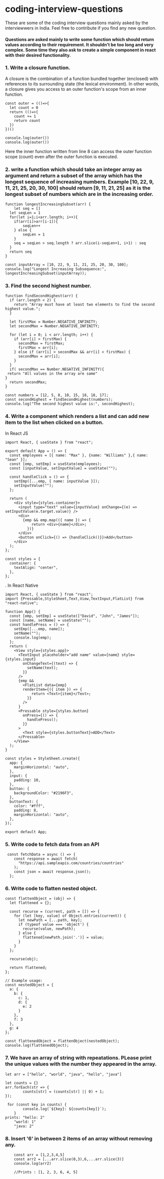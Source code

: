# coding-interview-questions
These are some of the coding interview questions mainly asked by the interviewwers in India. Feel free to contribute if you find any new question.
#### Questions are asked mainly to write some function which should return values according to their requirement. It shouldn't be too long and very complex. Some time they also ask to create a simple component in react with their desired functionality.

### 1. Write a closure function.
A closure is the combination of a function bundled together (enclosed) with references to its surrounding state (the lexical environment). In other words, a closure gives you access to an outer function's scope from an inner function.

    const outer = (()=>{
      let count = 0
      return (()=>{
        count += 1
        return count
      })
    })()
    
    console.log(outer())
    console.log(outer())
  Here the inner function written from line 8 can access the outer function scope (count) even after the outer function is executed.

### 2. write a function which should take an integer array as argument and return a subset of the array which has the longest sequence of increasing numbers. Example [10, 22, 9, 11, 21, 25, 20, 30, 100] should return [9, 11, 21, 25] as it is the longest subset of numbers which are in the increasing order.


    function longestIncreasingSubset(arr) {
    	let seq = []
      let seqLen = 1
      for(let i=1;i<arr.length; i++){
      	if(arr[i]>arr[i-1]){
        	seqLen++
        } else {
        	seqLen = 1
        }
        seq = seqLen > seq.length ? arr.slice(i-seqLen+1, i+1) : seq
      }
      return seq
    }

    const inputArray = [10, 22, 9, 11, 21, 25, 20, 30, 100];
    console.log("Longest Increasing Subsequence:", longestIncreasingSubset(inputArray));

### 3. Find the second highest number.
    function findSecondHighest(arr) {
      if (arr.length < 2) {
        return "Array must have at least two elements to find the second highest value.";
      }
    
      let firstMax = Number.NEGATIVE_INFINITY;
      let secondMax = Number.NEGATIVE_INFINITY;
    
      for (let i = 0; i < arr.length; i++) {
        if (arr[i] > firstMax) {
          secondMax = firstMax;
          firstMax = arr[i];
        } else if (arr[i] > secondMax && arr[i] < firstMax) {
          secondMax = arr[i];
        }
      }
      if( secondMax == Number.NEGATIVE_INFINITY){
     return "All values in the array are same"
    }
      return secondMax;
    }
    
    const numbers = [12, 5, 8, 10, 15, 18, 18, 17];
    const secondHighest = findSecondHighest(numbers);
    console.log("The second highest value is:", secondHighest);

### 4. Write a component which renders a list and can add new item to the list when clicked on a button.
  In React JS
  
    import React, { useState } from "react";
    
    export default App = () => {
      const employees = [{ name: "Max" }, {name: "Williams" },{ name: "Sean" }];
      const [emp, setEmp] = useState(employees);
      const [inputValue, setInputValue] = useState("");
    
      const handleClick = () => {
        setEmp([...emp, { name: inputValue }]);
        setInputValue("");
      };
    
      return (
        <div style={styles.container}>
          <input type="text" value={inputValue} onChange={(e) => setInputValue(e.target.value)} />
          <div>
            {emp && emp.map(({ name }) => {
                return <div>{name}</div>;
              })}
          </div>
          <button onClick={() => {handleClick()}}>Add</button>
        </div>
      );
    };
    
    const styles = {
      container: {
        textAlign: "center",
      },
    };

.
In React Native

    import React, { useState } from "react";
    import {Pressable,StyleSheet,Text,View,TextInput,FlatList} from "react-native";
    
    function App() {
      const [emp, setEmp] = useState(["David", "John", "James"]);
      const [name, setName] = useState("");
      const handlePress = () => {
        setEmp([...emp, name]);
        setName("");
        console.log(emp);
      };
      return (
        <View style={styles.app}>
          <TextInput placeholder="add name" value={name} style={styles.input}
            onChangeText={(text) => {
              setName(text);
            }}
          />
          {emp && 
            <FlatList data={emp} 
            renderItem={({ item }) => {
                return <Text>{item}</Text>;
              }}
            />
          }
          <Pressable style={styles.button}
            onPress={() => {
              handlePress();
            }}
          >
            <Text style={styles.buttonText}>ADD</Text>
          </Pressable>
        </View>
      );
    }
    
    const styles = StyleSheet.create({
      app: {
        marginHorizontal: "auto",
      },
      input: {
        padding: 10,
      },
      button: {
        backgroundColor: "#2196F3",
      },
      buttonText: {
        color: "#fff",
        padding: 8,
        marginHorizontal: "auto",
      },
    });
    
    export default App;

### 5. Write code to fetch data from an API
     const fetchData = async () => {
        const response = await fetch(
          "https://api.sampleapis.com/countries/countries"
        );
        const json = await response.json();
      };
### 6. Write code to flatten nested object.
    const flattenObject = (obj) => {
      let flattened = {};
    
      const recurse = (current, path = []) => {
        for (let [key, value] of Object.entries(current)) {
          let newPath = [...path, key];
          if (typeof value === 'object') {
            recurse(value, newPath);
          } else {
            flattened[newPath.join('.')] = value;
          }
        }
      };
    
      recurse(obj);
    
      return flattened;
    };
    
    // Example usage:
    const nestedObject = {
      a: {
        b: {
          c: 1,
          d: {
            e: 2
          }
        },
        f: 3
      },
      g: 4
    };
    
    const flattenedObject = flattenObject(nestedObject);
    console.log(flattenedObject);

### 7. We have an array of string with repeatations. PLease print the unique values with the number they appeared in the array.

    let arr = ["hello", "world", "java", "hello", "java"]
    
    let counts = {}
    arr.forEach(str => {
            counts[str] = (counts[str] || 0) + 1;
    });
    
     for (const key in counts) {
            console.log(`${key}: ${counts[key]}`);
        }
    prints: "hello: 2"
        "world: 1"
        "java: 2"

### 8. Insert '6' in between 2 items of an array without removing any.

        const arr = [1,2,3,4,5]
        const arr2 = [...arr.slice(0,3),6,...arr.slice(3)]
        console.log(arr2)

        //Prints : [1, 2, 3, 6, 4, 5]
